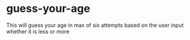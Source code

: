 # guess-your-age
This will guess your age in max of six attempts based on the user input whether it is less or more 
